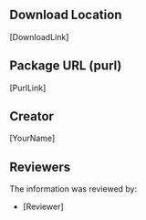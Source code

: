 ## Download Location

[DownloadLink]

## Package URL (purl)

[PurlLink]

## Creator

[YourName]

## Reviewers

The information was reviewed by:

* [Reviewer]